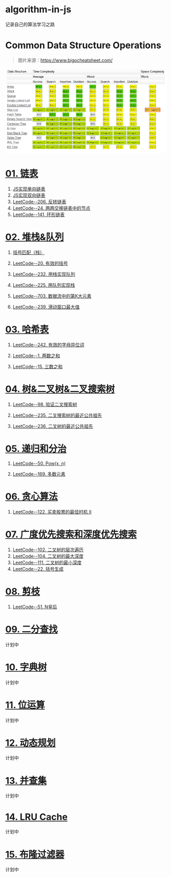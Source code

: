 # algorithm-in-js
记录自己的算法学习之路

# Common Data Structure Operations

> 图片来源：https://www.bigocheatsheet.com/

![Common Data Structure Operations](./images/常见数据结构操作对应的时间复杂度.png)

# [01. 链表](https://github.com/Victor151222/algorithm-in-js/tree/master/01.%20%E9%93%BE%E8%A1%A8)

1. [JS实现单向链表](https://github.com/Victor151222/algorithm-in-js/blob/master/01.%20%E9%93%BE%E8%A1%A8/JS%E5%AE%9E%E7%8E%B0%E5%8D%95%E5%90%91%E9%93%BE%E8%A1%A8.md)
2. [JS实现双向链表](https://github.com/Victor151222/algorithm-in-js/blob/master/01.%20%E9%93%BE%E8%A1%A8/JS%E5%AE%9E%E7%8E%B0%E5%8F%8C%E5%90%91%E9%93%BE%E8%A1%A8.md)
3. [LeetCode--206. 反转链表](https://github.com/Victor151222/algorithm-in-js/blob/master/01.%20%E9%93%BE%E8%A1%A8/LeetCode--206.%20%E5%8F%8D%E8%BD%AC%E9%93%BE%E8%A1%A8.md)
4. [LeetCode--24. 两两交换链表中的节点](https://github.com/Victor151222/algorithm-in-js/blob/master/01.%20%E9%93%BE%E8%A1%A8/LeetCode--24.%20%E4%B8%A4%E4%B8%A4%E4%BA%A4%E6%8D%A2%E9%93%BE%E8%A1%A8%E4%B8%AD%E7%9A%84%E8%8A%82%E7%82%B9.md)
5. [LeetCode--141. 环形链表](https://github.com/Victor151222/algorithm-in-js/blob/master/01.%20%E9%93%BE%E8%A1%A8/LeetCode--141.%20%E7%8E%AF%E5%BD%A2%E9%93%BE%E8%A1%A8.md)

# [02. 堆栈&队列](https://github.com/Victor151222/algorithm-in-js/tree/master/02.%20%E5%A0%86%E6%A0%88%26%E9%98%9F%E5%88%97)

1. [括号匹配（栈）](https://github.com/Victor151222/algorithm-in-js/blob/master/02.%20%E5%A0%86%E6%A0%88%26%E9%98%9F%E5%88%97/%E6%8B%AC%E5%8F%B7%E5%8C%B9%E9%85%8D%EF%BC%88%E6%A0%88%EF%BC%89.md)

2. [LeetCode--20. 有效的括号](https://github.com/Victor151222/algorithm-in-js/blob/master/02.%20%E5%A0%86%E6%A0%88%26%E9%98%9F%E5%88%97/LeetCode--20.%20%E6%9C%89%E6%95%88%E7%9A%84%E6%8B%AC%E5%8F%B7.md)

3. [LeetCode--232. 用栈实现队列](https://github.com/Victor151222/algorithm-in-js/blob/master/02.%20%E5%A0%86%E6%A0%88%26%E9%98%9F%E5%88%97/LeetCode--232.%20%E7%94%A8%E6%A0%88%E5%AE%9E%E7%8E%B0%E9%98%9F%E5%88%97.md)

4. [LeetCode--225. 用队列实现栈](https://github.com/Victor151222/algorithm-in-js/blob/master/02.%20%E5%A0%86%E6%A0%88%26%E9%98%9F%E5%88%97/LeetCode--225.%20%E7%94%A8%E9%98%9F%E5%88%97%E5%AE%9E%E7%8E%B0%E6%A0%88.md)

5. [LeetCode--703. 数据流中的第K大元素](https://github.com/Victor151222/algorithm-in-js/blob/master/02.%20%E5%A0%86%E6%A0%88%26%E9%98%9F%E5%88%97/LeetCode--703.%20%E6%95%B0%E6%8D%AE%E6%B5%81%E4%B8%AD%E7%9A%84%E7%AC%ACK%E5%A4%A7%E5%85%83%E7%B4%A0.md)

6. [LeetCode--239. 滑动窗口最大值](https://github.com/Victor151222/algorithm-in-js/blob/master/02.%20%E5%A0%86%E6%A0%88%26%E9%98%9F%E5%88%97/LeetCode--239.%20%E6%BB%91%E5%8A%A8%E7%AA%97%E5%8F%A3%E6%9C%80%E5%A4%A7%E5%80%BC.md)

# [03. 哈希表](https://github.com/Victor151222/algorithm-in-js/tree/master/03.%20%E5%93%88%E5%B8%8C%E8%A1%A8)

1. [LeetCode--242. 有效的字母异位词](https://github.com/Victor151222/algorithm-in-js/blob/master/03.%20%E5%93%88%E5%B8%8C%E8%A1%A8/LeetCode--242.%20%E6%9C%89%E6%95%88%E7%9A%84%E5%AD%97%E6%AF%8D%E5%BC%82%E4%BD%8D%E8%AF%8D.md)

2. [LeetCode--1. 两数之和](https://github.com/Victor151222/algorithm-in-js/blob/master/03.%20%E5%93%88%E5%B8%8C%E8%A1%A8/LeetCode--1.%20%E4%B8%A4%E6%95%B0%E4%B9%8B%E5%92%8C.md)

3. [LeetCode--15. 三数之和](https://github.com/Victor151222/algorithm-in-js/blob/master/03.%20%E5%93%88%E5%B8%8C%E8%A1%A8/LeetCode--15.%20%E4%B8%89%E6%95%B0%E4%B9%8B%E5%92%8C.md)



# [04. 树&二叉树&二叉搜索树](https://github.com/Victor151222/algorithm-in-js/tree/master/04.%20%E6%A0%91%26%E4%BA%8C%E5%8F%89%E6%A0%91%26%E4%BA%8C%E5%8F%89%E6%90%9C%E7%B4%A2%E6%A0%91)

1. [LeetCode--98. 验证二叉搜索树](https://github.com/Victor151222/algorithm-in-js/blob/master/04.%20%E6%A0%91%26%E4%BA%8C%E5%8F%89%E6%A0%91%26%E4%BA%8C%E5%8F%89%E6%90%9C%E7%B4%A2%E6%A0%91/LeetCode--98.%20%E9%AA%8C%E8%AF%81%E4%BA%8C%E5%8F%89%E6%90%9C%E7%B4%A2%E6%A0%91.md)

2. [LeetCode--235. 二叉搜索树的最近公共祖先](https://github.com/Victor151222/algorithm-in-js/blob/master/%E6%A0%91%26%E4%BA%8C%E5%8F%89%E6%A0%91%26%E4%BA%8C%E5%8F%89%E6%90%9C%E7%B4%A2%E6%A0%91/LeetCode--235.%20%E4%BA%8C%E5%8F%89%E6%90%9C%E7%B4%A2%E6%A0%91%E7%9A%84%E6%9C%80%E8%BF%91%E5%85%AC%E5%85%B1%E7%A5%96%E5%85%88.md)
3. [LeetCode--236. 二叉树的最近公共祖先](https://github.com/Victor151222/algorithm-in-js/blob/master/04.%20%E6%A0%91%26%E4%BA%8C%E5%8F%89%E6%A0%91%26%E4%BA%8C%E5%8F%89%E6%90%9C%E7%B4%A2%E6%A0%91/LeetCode--235.%20%E4%BA%8C%E5%8F%89%E6%90%9C%E7%B4%A2%E6%A0%91%E7%9A%84%E6%9C%80%E8%BF%91%E5%85%AC%E5%85%B1%E7%A5%96%E5%85%88.md)


# [05. 递归和分治](https://github.com/Victor151222/algorithm-in-js/tree/master/05.%20%E9%80%92%E5%BD%92%E5%92%8C%E5%88%86%E6%B2%BB)


1. [LeetCode--50. Pow(x, n)](https://github.com/Victor151222/algorithm-in-js/blob/master/05.%20%E9%80%92%E5%BD%92%E5%92%8C%E5%88%86%E6%B2%BB/LeetCode--50.%20Pow(x%2C%20n).md)

2. [LeetCode--169. 多数元素](https://github.com/Victor151222/algorithm-in-js/blob/master/05.%20%E9%80%92%E5%BD%92%E5%92%8C%E5%88%86%E6%B2%BB/LeetCode--169.%20%E5%A4%9A%E6%95%B0%E5%85%83%E7%B4%A0.md)

# [06. 贪心算法](https://github.com/Victor151222/algorithm-in-js/tree/master/06.%20%E8%B4%AA%E5%BF%83%E7%AE%97%E6%B3%95)

1. [LeetCode--122. 买卖股票的最佳时机 II](https://github.com/Victor151222/algorithm-in-js/blob/master/06.%20%E8%B4%AA%E5%BF%83%E7%AE%97%E6%B3%95/LeetCode--122.%20%E4%B9%B0%E5%8D%96%E8%82%A1%E7%A5%A8%E7%9A%84%E6%9C%80%E4%BD%B3%E6%97%B6%E6%9C%BA%20II.md)

# [07. 广度优先搜索和深度优先搜索](https://github.com/Victor151222/algorithm-in-js/tree/master/07.%20%E5%B9%BF%E5%BA%A6%E4%BC%98%E5%85%88%E6%90%9C%E7%B4%A2%E5%92%8C%E6%B7%B1%E5%BA%A6%E4%BC%98%E5%85%88%E6%90%9C%E7%B4%A2)

1. [LeetCode--102. 二叉树的层次遍历](https://github.com/Victor151222/algorithm-in-js/blob/master/07.%20%E5%B9%BF%E5%BA%A6%E4%BC%98%E5%85%88%E6%90%9C%E7%B4%A2%E5%92%8C%E6%B7%B1%E5%BA%A6%E4%BC%98%E5%85%88%E6%90%9C%E7%B4%A2/LeetCode--102.%20%E4%BA%8C%E5%8F%89%E6%A0%91%E7%9A%84%E5%B1%82%E6%AC%A1%E9%81%8D%E5%8E%86.md)
2. [LeetCode--104. 二叉树的最大深度](https://github.com/Victor151222/algorithm-in-js/blob/master/07.%20%E5%B9%BF%E5%BA%A6%E4%BC%98%E5%85%88%E6%90%9C%E7%B4%A2%E5%92%8C%E6%B7%B1%E5%BA%A6%E4%BC%98%E5%85%88%E6%90%9C%E7%B4%A2/LeetCode--104.%20%E4%BA%8C%E5%8F%89%E6%A0%91%E7%9A%84%E6%9C%80%E5%A4%A7%E6%B7%B1%E5%BA%A6.md)
3. [LeetCode--111. 二叉树的最小深度](https://github.com/Victor151222/algorithm-in-js/blob/master/07.%20%E5%B9%BF%E5%BA%A6%E4%BC%98%E5%85%88%E6%90%9C%E7%B4%A2%E5%92%8C%E6%B7%B1%E5%BA%A6%E4%BC%98%E5%85%88%E6%90%9C%E7%B4%A2/LeetCode--111.%20%E4%BA%8C%E5%8F%89%E6%A0%91%E7%9A%84%E6%9C%80%E5%B0%8F%E6%B7%B1%E5%BA%A6.md)
4. [LeetCode--22. 括号生成](https://github.com/Victor151222/algorithm-in-js/blob/master/07.%20%E5%B9%BF%E5%BA%A6%E4%BC%98%E5%85%88%E6%90%9C%E7%B4%A2%E5%92%8C%E6%B7%B1%E5%BA%A6%E4%BC%98%E5%85%88%E6%90%9C%E7%B4%A2/LeetCode--22.%20%E6%8B%AC%E5%8F%B7%E7%94%9F%E6%88%90.md)

# [08. 剪枝](https://github.com/Victor151222/algorithm-in-js/tree/master/08.%20%E5%89%AA%E6%9E%9D)

1. [LeetCode--51. N皇后](https://github.com/Victor151222/algorithm-in-js/blob/master/08.%20%E5%89%AA%E6%9E%9D/LeetCode--51.%20N%E7%9A%87%E5%90%8E.md)

# [09. 二分查找](https://github.com/Victor151222/algorithm-in-js/tree/master/09.%20%E4%BA%8C%E5%88%86%E6%9F%A5%E6%89%BE)

计划中

# [10. 字典树](https://github.com/Victor151222/algorithm-in-js/tree/master/10.%20%E5%AD%97%E5%85%B8%E6%A0%91)

计划中

# [11. 位运算](https://github.com/Victor151222/algorithm-in-js/tree/master/11.%20%E4%BD%8D%E8%BF%90%E7%AE%97)

计划中

# [12. 动态规划](https://github.com/Victor151222/algorithm-in-js/tree/master/12.%20%E5%8A%A8%E6%80%81%E8%A7%84%E5%88%92)

计划中

# [13. 并查集](https://github.com/Victor151222/algorithm-in-js/tree/master/13.%20%E5%B9%B6%E6%9F%A5%E9%9B%86)

计划中

# [14. LRU Cache](https://github.com/Victor151222/algorithm-in-js/tree/master/14.%20LRU%20Cache)

计划中

# [15. 布隆过滤器](https://github.com/Victor151222/algorithm-in-js/tree/master/15.%20%E5%B8%83%E9%9A%86%E8%BF%87%E6%BB%A4%E5%99%A8)

计划中

